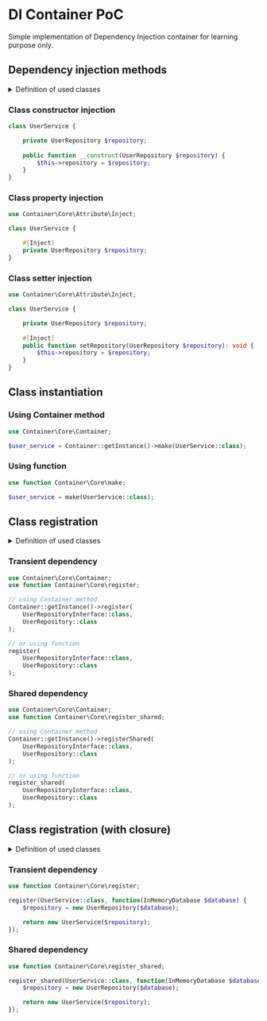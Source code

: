 # DI Container PoC

Simple implementation of Dependency Injection container for learning purpose only.

## Dependency injection methods

<details>
<summary>Definition of used classes</summary>
<p>

```php
class UserRepository {
    public function getUsers(): array {
        return [ 'Bob', 'Alice' ];
    }
}
```

</p>
</details>

### Class constructor injection

```php
class UserService {

    private UserRepository $repository;
    
    public function __construct(UserRepository $repository) {
        $this->repository = $repository;
    }
}
```

### Class property injection

```php
use Container\Core\Attribute\Inject;

class UserService {

    #[Inject]
    private UserRepository $repository;
}
```

### Class setter injection

```php
use Container\Core\Attribute\Inject;

class UserService {

    private UserRepository $repository;
 
    #[Inject]
    public function setRepository(UserRepository $repository): void {
        $this->repository = $repository; 
    }
}
```

## Class instantiation

### Using Container method

```php
use Container\Core\Container;

$user_service = Container::getInstance()->make(UserService::class);
```

### Using function

```php
use function Container\Core\make;

$user_service = make(UserService::class);
```

## Class registration

<details>
<summary>Definition of used classes</summary>
<p>

```php
interface UserRepositoryInterface {
    public function getUsers(): array;
}

class UserRepository implements UserRepositoryInterface {
    public function getUsers(): array {
        return [ 'Bob', 'Alice' ];
    }
}

class UserService {

    private UserRepositoryInterface $repository;
    
    public function __construct(UserRepositoryInterface $repository) {
        $this->repository = $repository;
    }
} 
```

</p>
</details>

### Transient dependency

```php
use Container\Core\Container;
use function Container\Core\register;

// using Container method
Container::getInstance()->register(
    UserRepositoryInterface::class, 
    UserRepository::class
);

// or using function
register(
    UserRepositoryInterface::class,
    UserRepository::class
);
```

### Shared dependency

```php
use Container\Core\Container;
use function Container\Core\register_shared;

// using Container method
Container::getInstance()->registerShared(
    UserRepositoryInterface::class, 
    UserRepository::class
);

// or using function
register_shared(
    UserRepositoryInterface::class,
    UserRepository::class
);
```

## Class registration (with closure)

<details>
<summary>Definition of used classes</summary>
<p>

```php
interface DatabaseInterface {
    public function query(string $query): array;
}

class InMemoryDatabase implements DatabaseInterface {
    public function query(string $query): array {
        // some db query logic
    }
}

class UserRepository {

    private DatabaseInterface $database;
    
    public function __construct(DatabaseInterface $database) {
        $this->database = $database;
    }
    
    public function getUsers(): array {
        return $this->database->query('SELECT * FROM users');
    }  
}

class UserService {
    
    private UserRepository $repository;
    
    public function __construct(UserRepository $repository) {
        $this->repository = $repository;
    }
    
    public function getUsers(): array {
        return $this->repository->getUsers();
    }
}
```

</p>
</details>

### Transient dependency

```php
use function Container\Core\register;

register(UserService::class, function(InMemoryDatabase $database) {
    $repository = new UserRepository($database);

    return new UserService($repository);
});
```

### Shared dependency

```php
use function Container\Core\register_shared;

register_shared(UserService::class, function(InMemoryDatabase $database) {
    $repository = new UserRepository($database);

    return new UserService($repository);
});
```
